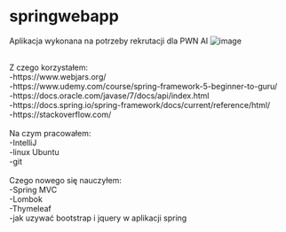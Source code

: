 # springwebapp
Aplikacja wykonana na potrzeby rekrutacji dla PWN AI
![image](https://user-images.githubusercontent.com/62576002/128646788-59c06433-bd98-4f9f-af80-1cf3e7ceda10.png)

<br />
Z czego korzystałem:<br />
-https://www.webjars.org/ <br />
-https://www.udemy.com/course/spring-framework-5-beginner-to-guru/ <br />
-https://docs.oracle.com/javase/7/docs/api/index.html <br />
-https://docs.spring.io/spring-framework/docs/current/reference/html/ <br />
-https://stackoverflow.com/<br />
<br />
Na czym pracowałem:<br />
-IntelliJ <br />
-linux Ubuntu<br />
-git<br />
<br />
Czego nowego się nauczyłem:<br />
-Spring MVC<br />
-Lombok<br />
-Thymeleaf<br />
-jak uzywać bootstrap i jquery w aplikacji spring<br />



